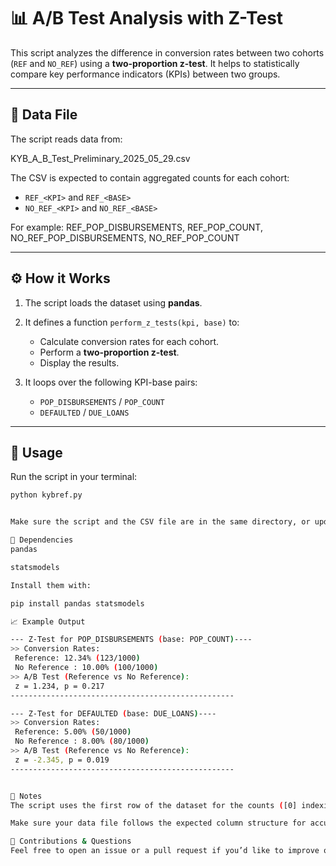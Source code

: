 # 📊 A/B Test Analysis with Z-Test

This script analyzes the difference in conversion rates between two cohorts (`REF` and `NO_REF`) using a **two-proportion z-test**. It helps to statistically compare key performance indicators (KPIs) between two groups.

---

## 📁 Data File

The script reads data from:

KYB_A_B_Test_Preliminary_2025_05_29.csv


The CSV is expected to contain aggregated counts for each cohort:
- `REF_<KPI>` and `REF_<BASE>`
- `NO_REF_<KPI>` and `NO_REF_<BASE>`

For example:
REF_POP_DISBURSEMENTS, REF_POP_COUNT, NO_REF_POP_DISBURSEMENTS, NO_REF_POP_COUNT


---

## ⚙️ How it Works

1. The script loads the dataset using **pandas**.
2. It defines a function `perform_z_tests(kpi, base)` to:
   - Calculate conversion rates for each cohort.
   - Perform a **two-proportion z-test**.
   - Display the results.

3. It loops over the following KPI-base pairs:
   - `POP_DISBURSEMENTS` / `POP_COUNT`
   - `DEFAULTED` / `DUE_LOANS`

---

## 🏃 Usage

Run the script in your terminal:

```bash
python kybref.py


Make sure the script and the CSV file are in the same directory, or update the file path accordingly.

🔧 Dependencies
pandas

statsmodels

Install them with:

pip install pandas statsmodels

📈 Example Output

--- Z-Test for POP_DISBURSEMENTS (base: POP_COUNT)----
>> Conversion Rates:
 Reference: 12.34% (123/1000)
 No Reference : 10.00% (100/1000)
>> A/B Test (Reference vs No Reference):
 z = 1.234, p = 0.217
--------------------------------------------------

--- Z-Test for DEFAULTED (base: DUE_LOANS)----
>> Conversion Rates:
 Reference: 5.00% (50/1000)
 No Reference : 8.00% (80/1000)
>> A/B Test (Reference vs No Reference):
 z = -2.345, p = 0.019
--------------------------------------------------


📌 Notes
The script uses the first row of the dataset for the counts ([0] indexing).

Make sure your data file follows the expected column structure for accurate results.

🤝 Contributions & Questions
Feel free to open an issue or a pull request if you’d like to improve or extend the script!

